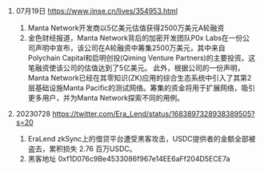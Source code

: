 1. 07月19日 https://www.jinse.cn/lives/354953.html
    1. Manta Network开发商以5亿美元估值获得2500万美元A轮融资
    2. 金色财经报道，Manta Network背后的加密开发团队P0x Labs在一份公司声明中宣布，该公司在A轮融资中筹集2500万美元，其中来自Polychain Capital和启明创投(Qiming Venture Partners)的主要投资。这笔融资使该公司的估值达到了5亿美元。 此外，根据公司的一份声明，Manta Network已经在其零知识(ZK)应用的综合生态系统中引入了其第2层基础设施Manta Pacific的测试网络。筹集的资金将用于扩展网络，吸引更多用户，并为Manta Network探索不同的用例。

2. 20230728 https://twitter.com/Era_Lend/status/1683897328938389505?s=20
    1. EraLend zkSync上的借贷平台遭受黑客攻击，USDC提供者的金额全部被盗去，累积损失 2.76 百万USDC。
    2. 黑客地址 0xf1D076c9Be4533086f967e14EE6aFf204D5ECE7a